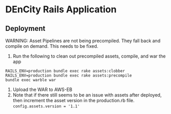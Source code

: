 # DEnCity Rails Application



## Deployment

WARNING:  Asset Pipelines are not being precompiled.  They fall back and compile on
demand.  This needs to be fixed.

1. Run the following to clean out precompiled assets, compile, and war the app
```
RAILS_ENV=production bundle exec rake assets:clobber
RAILS_ENV=production bundle exec rake assets:precompile
bundle exec warble war
```
1. Upload the WAR to AWS-EB
1. Note that if there still seems to be an issue with assets after deployed, then increment the asset version in the
production.rb file.  `config.assets.version = '1.1'`

